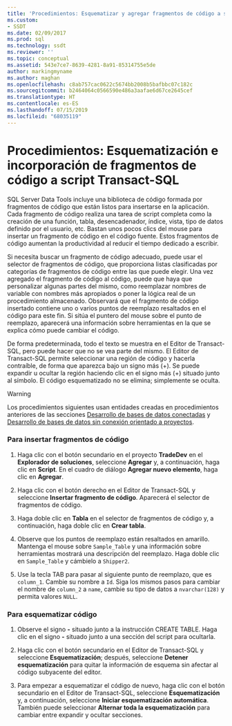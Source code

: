 ```yaml
---
title: 'Procedimientos: Esquematizar y agregar fragmentos de código a script Transact-SQL | Microsoft Docs'
ms.custom:
- SSDT
ms.date: 02/09/2017
ms.prod: sql
ms.technology: ssdt
ms.reviewer: ''
ms.topic: conceptual
ms.assetid: 543e7ce7-8639-4281-8a91-85314755e5de
author: markingmyname
ms.author: maghan
ms.openlocfilehash: c8ab757cac0622c5674bb2008b5bafbbc07c182c
ms.sourcegitcommit: b2464064c0566590e486a3aafae6d67ce2645cef
ms.translationtype: HT
ms.contentlocale: es-ES
ms.lasthandoff: 07/15/2019
ms.locfileid: "68035119"
---
```

# <a name="how-to-outline-and-add-snippets-to-transact-sql-script"></a>Procedimientos: Esquematización e incorporación de fragmentos de código a script Transact-SQL
SQL Server Data Tools incluye una biblioteca de código formada por fragmentos de código que están listos para insertarse en la aplicación. Cada fragmento de código realiza una tarea de script completa como la creación de una función, tabla, desencadenador, índice, vista, tipo de datos definido por el usuario, etc. Bastan unos pocos clics del mouse para insertar un fragmento de código en el código fuente. Estos fragmentos de código aumentan la productividad al reducir el tiempo dedicado a escribir.  
  
Si necesita buscar un fragmento de código adecuado, puede usar el selector de fragmentos de código, que proporciona listas clasificadas por categorías de fragmentos de código entre las que puede elegir. Una vez agregado el fragmento de código al código, puede que haya que personalizar algunas partes del mismo, como reemplazar nombres de variable con nombres más apropiados o poner la lógica real de un procedimiento almacenado. Observará que el fragmento de código insertado contiene uno o varios puntos de reemplazo resaltados en el código para este fin. Si sitúa el puntero del mouse sobre el punto de reemplazo, aparecerá una información sobre herramientas en la que se explica cómo puede cambiar el código.  
  
De forma predeterminada, todo el texto se muestra en el Editor de Transact\-SQL, pero puede hacer que no se vea parte del mismo. El Editor de Transact\-SQL permite seleccionar una región de código y hacerla contraíble, de forma que aparezca bajo un signo más (+). Se puede expandir u ocultar la región haciendo clic en el signo más (+) situado junto al símbolo. El código esquematizado no se elimina; simplemente se oculta.  
  
> [!WARNING]  
> Los procedimientos siguientes usan entidades creadas en procedimientos anteriores de las secciones [Desarrollo de bases de datos conectadas](../ssdt/connected-database-development.md) y [Desarrollo de bases de datos sin conexión orientado a proyectos](../ssdt/project-oriented-offline-database-development.md).  
  
### <a name="to-insert-snippets"></a>Para insertar fragmentos de código  
  
1.  Haga clic con el botón secundario en el proyecto **TradeDev** en el **Explorador de soluciones**, seleccione **Agregar** y, a continuación, haga clic en **Script**. En el cuadro de diálogo **Agregar nuevo elemento**, haga clic en **Agregar**.  
  
2.  Haga clic con el botón derecho en el Editor de Transact\-SQL y seleccione **Insertar fragmento de código**. Aparecerá el selector de fragmentos de código.  
  
3.  Haga doble clic en **Tabla** en el selector de fragmentos de código y, a continuación, haga doble clic en **Crear tabla**.  
  
4.  Observe que los puntos de reemplazo están resaltados en amarillo. Mantenga el mouse sobre `Sample_Table` y una información sobre herramientas mostrará una descripción del reemplazo. Haga doble clic en `Sample_Table` y cámbielo a `Shipper2`.  
  
5.  Use la tecla TAB para pasar al siguiente punto de reemplazo, que es `column_1`. Cambie su nombre a `Id`. Siga los mismos pasos para cambiar el nombre de `column_2` a `name`, cambie su tipo de datos a `nvarchar(128)` y permita valores `NULL`.  
  
### <a name="to-outline-code"></a>Para esquematizar código  
  
1.  Observe el signo **-** situado junto a la instrucción CREATE TABLE. Haga clic en el signo **-** situado junto a una sección del script para ocultarla.  
  
2.  Haga clic con el botón secundario en el Editor de Transact\-SQL y seleccione **Esquematización**; después, seleccione **Detener esquematización** para quitar la información de esquema sin afectar al código subyacente del editor.  
  
3.  Para empezar a esquematizar el código de nuevo, haga clic con el botón secundario en el Editor de Transact\-SQL, seleccione **Esquematización** y, a continuación, seleccione **Iniciar esquematización automática**. También puede seleccionar **Alternar toda la esquematización** para cambiar entre expandir y ocultar secciones.  
  
